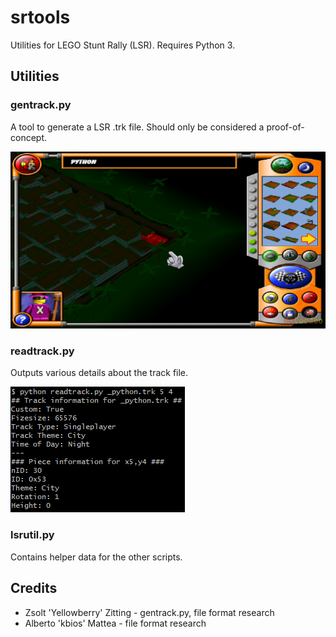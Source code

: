 # srtools
Utilities for LEGO Stunt Rally (LSR).
Requires Python 3.

## Utilities

### gentrack.py

A tool to generate a LSR .trk file. Should only be considered a proof-of-concept.

![A sample generated map](ss/gentrack.png)

### readtrack.py

Outputs various details about the track file.

![Sample of output](ss/readtrack.png)

### lsrutil.py

Contains helper data for the other scripts.

## Credits

- Zsolt 'Yellowberry' Zitting - gentrack.py, file format research
- Alberto 'kbios' Mattea - file format research
